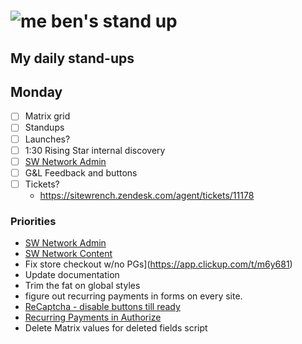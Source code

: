 # ![me](https://avatars2.githubusercontent.com/u/5232044?s=50&v=4) ben's stand up

## My daily stand-ups

## Monday


- [ ] Matrix grid
- [ ] Standups
- [ ] Launches?
- [ ] 1:30 Rising Star internal discovery
- [ ] [SW Network Admin](https://app.clickup.com/8537154/v/l/li/54890360?pr=12760709)
- [ ] G&L Feedback and buttons
- [ ] Tickets?
    - https://sitewrench.zendesk.com/agent/tickets/11178

### Priorities 
    
- [SW Network Admin](https://app.clickup.com/8537154/v/l/li/54890360?pr=12760709)
- [SW Network Content](https://app.clickup.com/8537154/v/l/li/54892353?pr=12760709)
- Fix store checkout w/no PGs](https://app.clickup.com/t/m6y681)
- Update documentation
- Trim the fat on global styles
- figure out recurring payments in forms on every site.
- [ReCaptcha - disable buttons till ready](https://projects.madebyspeak.com/#/tasks/17598281)
- [Recurring Payments in Authorize](https://projects.madebyspeak.com/#/tasks/16411534)
- Delete Matrix values for deleted fields script
